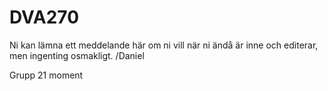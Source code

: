 # DVA270

Ni kan lämna ett meddelande här om ni vill när ni ändå är inne och editerar, men ingenting osmakligt. /Daniel

Grupp 21 moment
